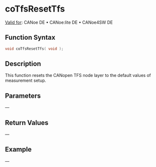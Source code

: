 # coTfsResetTfs

[Valid for](../../../../Shared/FeatureAvailability.md): CANoe DE • CANoe:lite DE • CANoe4SW DE

## Function Syntax

```c
void coTfsResetTfs( void );
```

## Description

This function resets the CANopen TFS node layer to the default values of measurement setup.

## Parameters

—

## Return Values

—

## Example

—
